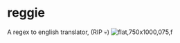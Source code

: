 # reggie
A regex to english translator, (RIP 💀)
![flat,750x1000,075,f](https://github.com/user-attachments/assets/35894e55-e4a4-4eb5-8977-3a0960ec9989)


